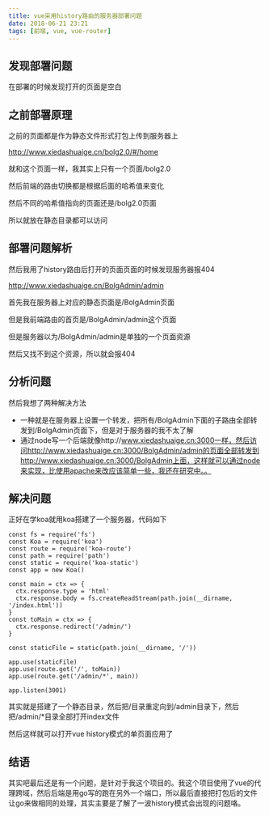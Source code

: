 ```yaml
---
title: vue采用history路由的服务器部署问题
date: 2018-06-21 23:21
tags: [前端, vue, vue-router]
---
```



## 发现部署问题
在部署的时候发现打开的页面是空白
<!--more-->

## 之前部署原理
之前的页面都是作为静态文件形式打包上传到服务器上

http://www.xiedashuaige.cn/bolg2.0/#/home

就和这个页面一样，我其实上只有一个页面/bolg2.0

然后前端的路由切换都是根据后面的哈希值来变化

然后不同的哈希值指向的页面还是/bolg2.0页面

所以就放在静态目录都可以访问

## 部署问题解析
然后我用了history路由后打开的页面页面的时候发现服务器报404

http://www.xiedashuaige.cn/BolgAdmin/admin

首先我在服务器上对应的静态页面是/BolgAdmin页面

但是我前端路由的首页是/BolgAdmin/admin这个页面

但是服务器以为/BolgAdmin/admin是单独的一个页面资源

然后又找不到这个资源，所以就会报404

## 分析问题
然后我想了两种解决方法
* 一种就是在服务器上设置一个转发，把所有/BolgAdmin下面的子路由全部转发到/BolgAdmin页面下，但是对于服务器的我不太了解
* 通过node写一个后端就像http://www.xiedashuaige.cn:3000一样，然后访问http://www.xiedashuaige.cn:3000/BolgAdmin/admin的页面全部转发到http://www.xiedashuaige.cn:3000/BolgAdmin上面，这样就可以通过node来实现，比使用apache来改应该简单一些，我还在研究中。。

## 解决问题
正好在学koa就用koa搭建了一个服务器，代码如下

```
const fs = require('fs')
const Koa = require('koa')
const route = require('koa-route')
const path = require('path')
const static = require('koa-static')
const app = new Koa()

const main = ctx => {
  ctx.response.type = 'html'
  ctx.response.body = fs.createReadStream(path.join(__dirname,  '/index.html'))
}
const toMain = ctx => {
  ctx.response.redirect('/admin/')
}

const staticFile = static(path.join(__dirname, '/'))

app.use(staticFile)
app.use(route.get('/', toMain))
app.use(route.get('/admin/*', main))

app.listen(3001)

```

其实就是搭建了一个静态目录，然后把/目录重定向到/admin目录下，然后把/admin/*目录全部打开index文件

然后这样就可以打开vue  history模式的单页面应用了

## 结语
其实吧最后还是有一个问题，是针对于我这个项目的。我这个项目使用了vue的代理跨域，然后后端是用go写的跑在另外一个端口，所以最后直接把打包后的文件让go来做相同的处理，其实主要是了解了一波history模式会出现的问题咯。